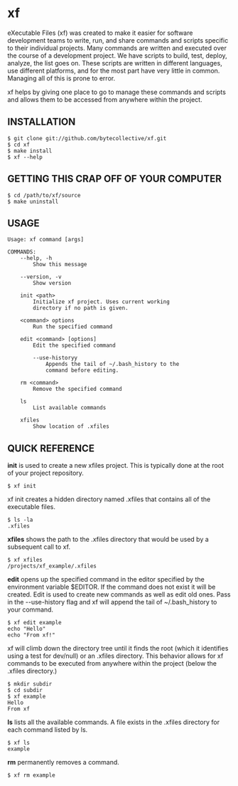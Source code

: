 xf
===
eXecutable Files (xf) was created to make it easier for software development teams
to write, run, and share commands and scripts specific to their individual projects.
Many commands are written and executed over the course of a development project. We have
scripts to build, test, deploy, analyze, the list goes on. These scripts are written in
different languages, use different platforms, and for the most part have very little
in common. Managing all of this is prone to error.

xf helps by giving one place to go to manage these commands and scripts and allows them
to be accessed from anywhere within the project.

INSTALLATION
------------
    $ git clone git://github.com/bytecollective/xf.git
	$ cd xf
	$ make install
	$ xf --help

GETTING THIS CRAP OFF OF YOUR COMPUTER
--------------------------------------
    $ cd /path/to/xf/source
    $ make uninstall

USAGE
-----
    Usage: xf command [args]

    COMMANDS:
        --help, -h               
            Show this message

        --version, -v            
            Show version

        init <path>              
            Initialize xf project. Uses current working 
            directory if no path is given.

        <command> options
            Run the specified command

        edit <command> [options]       
            Edit the specified command
            
            --use-historyy
                Appends the tail of ~/.bash_history to the
                command before editing.

        rm <command>         
            Remove the specified command

        ls                       
            List available commands

        xfiles                 
            Show location of .xfiles

QUICK REFERENCE
---------------

**init** is used to create a new xfiles project. This is typically done at the root of
your project repository.

	$ xf init

xf init creates a hidden directory named .xfiles that contains all of the executable files.

	$ ls -la
	.xfiles

**xfiles** shows the path to the .xfiles directory that would be used by a subsequent call to xf.

	$ xf xfiles
	/projects/xf_example/.xfiles

**edit** opens up the specified command in the editor specified by the environment variable $EDITOR.
If the command does not exist it will be created. Edit is used to create new commands as well as edit
old ones. Pass in the --use-history flag and xf will append the tail of ~/.bash\_history to your command.

	$ xf edit example
	echo "Hello"
	echo "From xf!"

xf will climb down the directory tree until it finds the root (which it identifies using a test for
dev/null) or an .xfiles directory. This behavior allows for xf commands to be executed from anywhere
within the project (below the .xfiles directory.)

	$ mkdir subdir
	$ cd subdir
	$ xf example
	Hello
	From xf

**ls** lists all the available commands. A file exists in the .xfiles directory for each command listed
by ls.

	$ xf ls
	example

**rm** permanently removes a command.

	$ xf rm example
